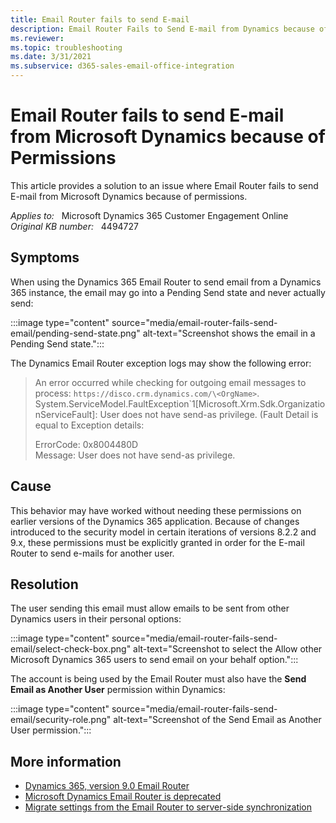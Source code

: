 ```yaml
---
title: Email Router fails to send E-mail
description: Email Router Fails to Send E-mail from Dynamics because of permissions.
ms.reviewer: 
ms.topic: troubleshooting
ms.date: 3/31/2021
ms.subservice: d365-sales-email-office-integration
---
```

# Email Router fails to send E-mail from Microsoft Dynamics because of Permissions

This article provides a solution to an issue where Email Router fails to send E-mail from Microsoft Dynamics because of permissions.

_Applies to:_ &nbsp; Microsoft Dynamics 365 Customer Engagement Online  
_Original KB number:_ &nbsp; 4494727

## Symptoms

When using the Dynamics 365 Email Router to send email from a Dynamics 365 instance, the email may go into a Pending Send state and never actually send:

:::image type="content" source="media/email-router-fails-send-email/pending-send-state.png" alt-text="Screenshot shows the email in a Pending Send state.":::

The Dynamics Email Router exception logs may show the following error:

> An error occurred while checking for outgoing email messages to process: `https://disco.crm.dynamics.com/\<OrgName>`. System.ServiceModel.FaultException\`1[Microsoft.Xrm.Sdk.OrganizationServiceFault]: User does not have send-as privilege. (Fault Detail is equal to Exception details:  
>
> ErrorCode: 0x8004480D  
Message: User does not have send-as privilege.

## Cause

This behavior may have worked without needing these permissions on earlier versions of the Dynamics 365 application. Because of changes introduced to the security model in certain iterations of versions 8.2.2 and 9.x, these permissions must be explicitly granted in order for the E-mail Router to send e-mails for another user.

## Resolution

The user sending this email must allow emails to be sent from other Dynamics users in their personal options:

:::image type="content" source="media/email-router-fails-send-email/select-check-box.png" alt-text="Screenshot to select the Allow other Microsoft Dynamics 365 users to send email on your behalf option.":::

The account is being used by the Email Router must also have the **Send Email as Another User** permission within Dynamics:

:::image type="content" source="media/email-router-fails-send-email/security-role.png" alt-text="Screenshot of the Send Email as Another User permission.":::

## More information

- [Dynamics 365, version 9.0 Email Router](https://www.microsoft.com/download/details.aspx?id=56974)
- [Microsoft Dynamics Email Router is deprecated](/previous-versions/dynamicscrm-2016/administering-dynamics-365/dn265924(v=crm.8)#microsoft-dynamics-email-router-is-deprecated)
- [Migrate settings from the Email Router to server-side synchronization](/dynamics365/customerengagement/on-premises/admin/migrate-settings-email-router-server-side-synchronization)
